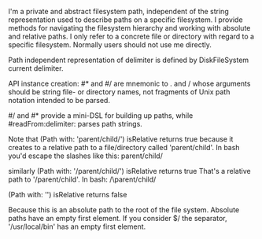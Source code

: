 I'm a private and abstract filesystem path, independent of the string representation used to describe paths on a specific filesystem. I provide methods for navigating the filesystem hierarchy and working with absolute and relative paths. I only refer to a concrete file or directory with regard to a specific filesystem. Normally users should not use me directly. 

Path independent representation of delimiter is defined by DiskFileSystem current delimiter.

API instance creation:
#* and #/ are mnemonic to . and /
whose arguments should  be string file- or directory names, not fragments of Unix path notation intended to be parsed.

#/ and #* provide a mini-DSL for building up paths, while
#readFrom:delimiter: parses path strings.

Note that (Path with: 'parent/child/') isRelative returns true
because it creates to a relative path to a file/directory called
'parent/child'. In bash you'd escape the slashes like this: parent\/child\/

similarly 
(Path with: '/parent/child/') isRelative returns true
That's a relative path to '/parent/child'. In bash: /\parent\/child\/

(Path with: '') isRelative returns false

Because this is an absolute path to the root of the file system. Absolute paths
have an empty first element. If you consider $/ the separator,
'/usr/local/bin' has an empty first element.

